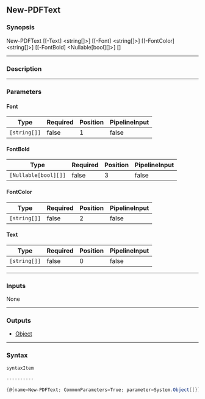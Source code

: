 New-PDFText
-----------




### Synopsis

New-PDFText [[-Text] <string[]>] [[-Font] <string[]>] [[-FontColor] <string[]>] [[-FontBold] <Nullable[bool][]>] [<CommonParameters>]




---


### Description


---


### Parameters
#### **Font**




|Type        |Required|Position|PipelineInput|
|------------|--------|--------|-------------|
|`[string[]]`|false   |1       |false        |



#### **FontBold**




|Type                |Required|Position|PipelineInput|
|--------------------|--------|--------|-------------|
|`[Nullable[bool][]]`|false   |3       |false        |



#### **FontColor**




|Type        |Required|Position|PipelineInput|
|------------|--------|--------|-------------|
|`[string[]]`|false   |2       |false        |



#### **Text**




|Type        |Required|Position|PipelineInput|
|------------|--------|--------|-------------|
|`[string[]]`|false   |0       |false        |





---


### Inputs
None




---


### Outputs
* [Object](https://learn.microsoft.com/en-us/dotnet/api/System.Object)






---


### Syntax
```PowerShell
syntaxItem
```
```PowerShell
----------
```
```PowerShell
{@{name=New-PDFText; CommonParameters=True; parameter=System.Object[]}}
```
